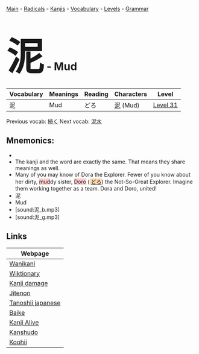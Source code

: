 <style> bigfont {font-size: 100px}</style>
[Main](../README.md) -
[Radicals](../radicals.md) -
[Kanjis](../kanjis.md) -
[Vocabulary](../vocabulary.md) -
[Levels](../levels.md) -
[Grammar](../grammar.md)
# <bigfont> 泥</bigfont> - Mud 

| Vocabulary | Meanings | Reading | Characters | Level |
| --- | --- | --- | --- | --- |
| 泥 | Mud | どろ |  [泥](../kanjis/泥.md) (Mud) | [Level 31](../levels/wk_level31.md) |

Previous vocab: [掃く](掃く.md) Next vocab: [泥水](泥水.md) 

## Mnemonics:

* 
* The kanji and the word are exactly the same. That means they share meanings as well.
* Many of you may know of Dora the Explorer. Fewer of you know about her dirty, <span style="background-color:#ffcccb"> mud</span>dy sister, <span style="background-color:#ffcccb"> Doro</span> (<span style="background-color:#fed8b1"> [どろ](https://jisho.org/search/どろ)</span>) the Not-So-Great Explorer. Imagine them working together as a team. Dora and Doro, united!
* 泥
* Mud
* [sound:泥_b.mp3]
* [sound:泥_g.mp3]


## Links 

| Webpage |
| --- |
| [Wanikani          ](https://www.wanikani.com/kanji/泥) |
| [Wiktionary        ](https://en.wiktionary.org/wiki/泥) |
| [Kanji damage      ](http://www.kanjidamage.com/kanji/search?utf8=✓&q=泥) |
| [Jitenon           ](https://jitenon.com/kanji/泥) |
| [Tanoshii japanese ](https://www.tanoshiijapanese.com/dictionary/kanji.cfm?k=泥) |
| [Baike             ](https://baike.baidu.com/item/泥) |
| [Kanji Alive       ](https://app.kanjialive.com/泥) |
| [Kanshudo          ](https://www.kanshudo.com/searchmn?q=泥) |
| [Koohii            ](https://kanji.koohii.com/study/kanji/泥) |
